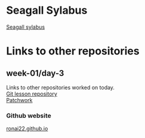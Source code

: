 # Seagall Sylabus
[Seagall sylabus](https://github.com/green-fox-academy/Seagal-syllabus)

# Links to other repositories

## week-01/day-3
Links to other repositories worked on today.  
[Git lesson repository](https://github.com/ronai22/git-lesson-repository)  
[Patchwork](https://github.com/ronai22/patchwork)  

### Github website
[ronai22.github.io](https://ronai22.github.io/)

